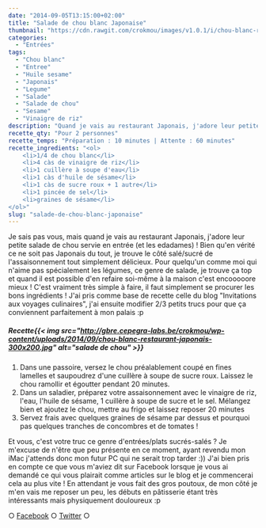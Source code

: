 ```yaml
---
date: "2014-09-05T13:15:00+02:00"
title: "Salade de chou blanc Japonaise"
thumbnail: "https://cdn.rawgit.com/crokmou/images/v1.0.1/i/chou-blanc-restaurant-japonais-1.jpg"
categories:
  - "Entrées"
tags:
  - "Chou blanc"
  - "Entree"
  - "Huile sesame"
  - "Japonais"
  - "Legume"
  - "Salade"
  - "Salade de chou"
  - "Sesame"
  - "Vinaigre de riz"
description: "Quand je vais au restaurant Japonais, j'adore leur petite salade de chou servie en entrée, e trouve le côté salé/sucré de l'assaisonnement délicieux."
recette_qty: "Pour 2 personnes"
recette_temps: "Préparation : 10 minutes | Attente : 60 minutes"
recette_ingredients: "<ol>
	<li>1/4 de chou blanc</li>
	<li>4 càs de vinaigre de riz</li>
	<li>1 cuillère à soupe d'eau</li>
	<li>1 càs d'huile de sésame</li>
	<li>1 càs de sucre roux + 1 autre</li>
	<li>1 pincée de sel</li>
	<li>graines de sésame</li>
</ol>"
slug: "salade-de-chou-blanc-japonaise"
---
```


Je sais pas vous, mais quand je vais au restaurant Japonais, j'adore leur petite salade de chou servie en entrée (et les edadames) ! Bien qu'en vérité ce ne soit pas Japonais du tout, je trouve le côté salé/sucré de l'assaisonnement tout simplement délicieux. Pour quelqu'un comme moi qui n'aime pas spécialement les légumes, ce genre de salade, je trouve ça top et quand il est possible d'en refaire soi-même à la maison c'est encooooore mieux ! C'est vraiment très simple à faire, il faut simplement se procurer les bons ingrédients ! J'ai pris comme base de recette celle du blog "Invitations aux voyages culinaires", j'ai ensuite modifier 2/3 petits trucs pour que ça conviennent parfaitement à mon palais :p

##### Recette{{< img src="http://gbre.cepegra-labs.be/crokmou/wp-content/uploads/2014/09/chou-blanc-restaurant-japonais-300x200.jpg" alt="salade de chou" >}}

1.  Dans une passoire, versez le chou préalablement coupé en fines lamelles et saupoudrez d'une cuillère à soupe de sucre roux. Laissez le chou ramollir et égoutter pendant 20 minutes.
2.  Dans un saladier, préparez votre assaisonnement avec le vinaigre de riz, l'eau, l'huile de sésame, 1 cuillère à soupe de sucre et le sel. Mélangez bien et ajoutez le chou, mettre au frigo et laissez reposer 20 minutes
3.  Servez frais avec quelques graines de sésame par dessus et pourquoi pas quelques tranches de concombres et de tomates !

Et vous, c'est votre truc ce genre d'entrées/plats sucrés-salés ? Je m'excuse de n'être que peu présente en ce moment, ayant revendu mon iMac j'attends donc mon futur PC qui ne serait trop tarder :)) J'ai bien pris en compte ce que vous m'aviez dit sur Facebook lorsque je vous ai demandé ce qui vous plairait comme articles sur le blog et je commencerai cela au plus vite ! En attendant je vous fait des gros poutoux, de mon côté je m'en vais me reposer un peu, les débuts en pâtisserie étant très intéressants mais physiquement douloureux :p

○ [Facebook](https://www.facebook.com/crokmou.blog) ○ [Twitter](https://twitter.com/Crokmou) ○